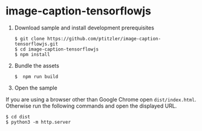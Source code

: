 # image-caption-tensorflowjs

1. Download sample and install development prerequisites

    ```
    $ git clone https://github.com/ptitzler/image-caption-tensorflowjs.git
    $ cd image-caption-tensorflowjs
    $ npm install
    ```

2. Bundle the assets

    ```
    $  npm run build
    ```

3. Open the sample
 
 If you are using a browser other than Google Chrome open `dist/index.html`. Otherwise run the following commands and open the displayed URL. 

   ```
   $ cd dist
   $ python3 -m http.server
   ```

 
